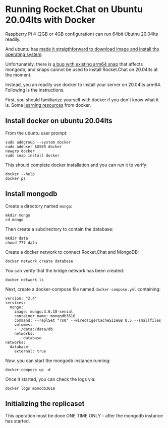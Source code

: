 # Running Rocket.Chat on Ubuntu 20.04lts with Docker

Raspberry Pi 4 (2GB or 4GB configuration) can run 64bit Ubutnu 20.04lts readily.   

And ubuntu has [made it straigthforward to download image and install the operating system](https://ubuntu.com/download/raspberry-pi).

Unfortunately, there is [a bug with existing arm64 snap](https://github.com/RocketChat/Rocket.Chat.Embedded.arm64/issues/1) that affects mongodb, and snaps cannot be used to install Rocket.Chat on 20.04lts at the moment.

Instead, you an readily use docker to install your server on 20.04lts arm64.  Following is the instructions.

First, you should familiarize yourself with docker if you don't know what it is.  Some [learning resources](https://docs.docker.com/get-started/) from docker. 

## Install docker on ubuntu 20.04lts

From the ubuntu user prompt:

```
sudo addgroup --system docker
sudo adduser $USER docker
newgrp docker
sudo snap install docker
```
This should complete docker installation and you can run it to verify:

```
docker --help
docker ps
```

## Install mongodb

Create a directory named `mongo`:

```
mkdir mongo
cd mongo
```

Then create a subdirectory to contain the database:

```
mkdir data
chmod 777 data
```

Create a docker network to connect Rocket.Chat and MongoDB:

```
docker network create database
```

You can verify that the bridge network has been created:

```
docker network ls
```

Next, create a docker-compose file named `docker-compose.yml` containing:

```
version: "2.4"
services:
  mongo:
    image: mongo:3.6.18-xenial
    container_name: mongodb3618
    command: --replSet "rs0" --wiredTigerCacheSizeGB 0.5 --smallfiles
    volumes:
    - ./data:/data/db
    networks:
      - database
networks:
  database:
    external: true
```

Now, you can start the mongodb instance running:

```
docker-compose up -d
```

Once it started, you can check the logs via:

```
docker logs monodb3618
```

## Initializing the replicaset

This operation must be done ONE TIME ONLY - after the mongodb instance has started.





